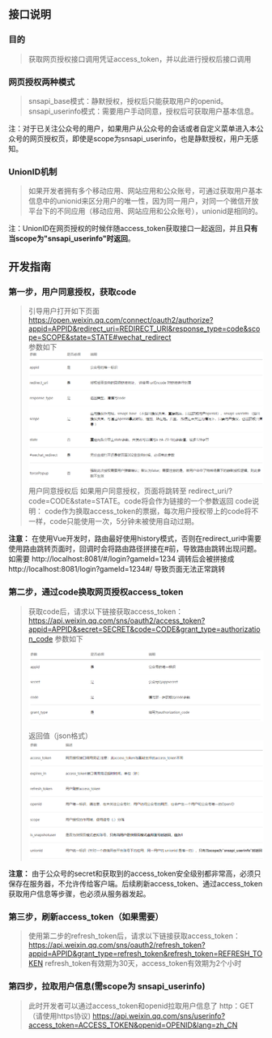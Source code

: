 ## 接口说明
### 目的
> 获取网页授权接口调用凭证access_token，并以此进行授权后接口调用

### 网页授权两种模式

>snsapi_base模式：静默授权，授权后只能获取用户的openid。
>snsapi_userinfo模式：需要用户手动同意，授权后可获取用户基本信息。

注：对于已关注公众号的用户，如果用户从公众号的会话或者自定义菜单进入本公众号的网页授权页，即使是scope为snsapi_userinfo，也是静默授权，用户无感知。

### UnionID机制

> 如果开发者拥有多个移动应用、网站应用和公众账号，可通过获取用户基本信息中的unionid来区分用户的唯一性，因为同一用户，对同一个微信开放平台下的不同应用（移动应用、网站应用和公众账号），unionid是相同的。

注：UnionID在网页授权的时候伴随access_token获取接口一起返回，并且**只有当scope为"snsapi_userinfo"时返回**。

## 开发指南

### 第一步，用户同意授权，获取code

> 引导用户打开如下页面
> https://open.weixin.qq.com/connect/oauth2/authorize?appid=APPID&redirect_uri=REDIRECT_URI&response_type=code&scope=SCOPE&state=STATE#wechat_redirect  
> 参数如下  
> ![图1](./image/1.png)
> 用户同意授权后
> 如果用户同意授权，页面将跳转至 redirect_uri/?code=CODE&state=STATE。code将会作为链接的一个参数返回
> code说明：
> code作为换取access_token的票据，每次用户授权带上的code将不一样，code只能使用一次，5分钟未被使用自动过期。

__注意：__ 在使用Vue开发时，路由最好使用history模式，否则在redirect_uri中需要使用路由跳转页面时，回调时会将路由路径拼接在#前，导致路由跳转出现问题。
如需要
http://localhost:8081/#/login?gameId=1234
调转后会被拼接成
http://localhost:8081/login?gameId=1234#/
导致页面无法正常跳转

### 第二步，通过code换取网页授权access_token

> 获取code后，请求以下链接获取access_token：
> https://api.weixin.qq.com/sns/oauth2/access_token?appid=APPID&secret=SECRET&code=CODE&grant_type=authorization_code
> 参数如下
>
> ![图片2](./image/Image(4).png)
>
> 返回值（json格式）![img](./image/Image(5).png)

__注意：__ 由于公众号的secret和获取到的access_token安全级别都非常高，必须只保存在服务器，不允许传给客户端。后续刷新access_token、通过access_token获取用户信息等步骤，也必须从服务器发起。

### 第三步，刷新access_token（如果需要）
> 使用第二步的refresh_token后，请求以下链接获取access_token：
> https://api.weixin.qq.com/sns/oauth2/refresh_token?appid=APPID&grant_type=refresh_token&refresh_token=REFRESH_TOKEN
> refresh_token有效期为30天，access_token有效期为2个小时

### 第四步，拉取用户信息(需scope为 snsapi_userinfo)

> 此时开发者可以通过access_token和openid拉取用户信息了
> http：GET（请使用https协议)
> https://api.weixin.qq.com/sns/userinfo?access_token=ACCESS_TOKEN&openid=OPENID&lang=zh_CN

